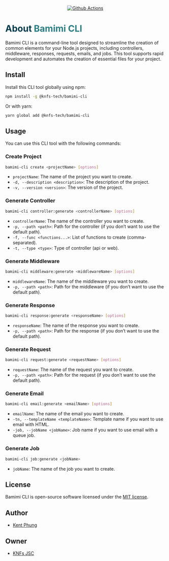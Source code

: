 
<p align="center">
  <br>
	<a href="https://github.com/knfs-library/bamimi-cli/actions" alt="github">
	<img src="https://github.com/knfs-library/bamimi-cli/actions/workflows/test.yml/badge.svg" alt="Github Actions" />
	</a>
</p>

<h1> <span style="color:#013C4D;">About</span> <span style="color:#2B7F84;">Bamimi CLI</span></h1>

Bamimi CLI is a command-line tool designed to streamline the creation of common elements for your Node.js projects, including controllers, middleware, responses, requests, emails, and jobs. This tool supports rapid development and automates the creation of essential files for your project.

## Install

Install this CLI tool globally using npm:

```bash
npm install -g @knfs-tech/bamimi-cli
```

Or with yarn:

```bash
yarn global add @knfs-tech/bamimi-cli
```

## Usage

You can use this CLI tool with the following commands:

### Create Project

```bash
bamimi-cli create <projectName> [options]
```

- `projectName`: The name of the project you want to create.
- `-d, --description <description>`: The description of the project.
- `-v, --version <version>`: The version of the project.

### Generate Controller

```bash
bamimi-cli controller:generate <controllerName> [options]
```

- `controllerName`: The name of the controller you want to create.
- `-p, --path <path>`: Path for the controller (if you don’t want to use the default path).
- `-f, --func <functions...>`: List of functions to create (comma-separated).
- `-t, --type <type>`: Type of controller (api or web).

### Generate Middleware

```bash
bamimi-cli middleware:generate <middlewareName> [options]
```

- `middlewareName`: The name of the middleware you want to create.
- `-p, --path <path>`: Path for the middleware (if you don’t want to use the default path).

### Generate Response

```bash
bamimi-cli response:generate <responseName> [options]
```

- `responseName`: The name of the response you want to create.
- `-p, --path <path>`: Path for the response (if you don’t want to use the default path).

### Generate Request

```bash
bamimi-cli request:generate <requestName> [options]
```

- `requestName`: The name of the request you want to create.
- `-p, --path <path>`: Path for the request (if you don’t want to use the default path).

### Generate Email

```bash
bamimi-cli email:generate <emailName> [options]
```

- `emailName`: The name of the email you want to create.
- `-tn, --templateName <templateName>`: Template name if you want to use email with HTML.
- `-job, --jobName <jobName>`: Job name if you want to use email with a queue job.

### Generate Job

```bash
bamimi-cli job:generate <jobName>
```

- `jobName`: The name of the job you want to create.

## License

Bamimi CLI is open-source software licensed under the [MIT license](https://opensource.org/licenses/MIT).

## Author
* [Kent Phung](https://github.com/khapu2906)

## Owner
* [KNFs JSC](https://github.com/knfs-jsc)
